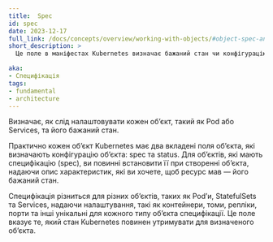 ```yaml
---
title:  Spec
id: spec
date: 2023-12-17
full_link: /docs/concepts/overview/working-with-objects/#object-spec-and-status
short_description: >
  Це поле в маніфестах Kubernetes визначає бажаний стан чи конфігурацію конкретних обʼєктів Kubernetes.

aka:
- Специфікація
tags:
- fundamental
- architecture
---
```

Визначає, як слід налаштовувати кожен обʼєкт, такий як Pod або Services, та його бажаний стан.

<!--more-->

Практично кожен обʼєкт Kubernetes має два вкладені поля обʼєкта, які визначають конфігурацію обʼєкта: spec та status. Для обʼєктів, які мають специфікацію (spec), ви повинні встановити її при створенні обʼєкта, надаючи опис характеристик, які ви хочете, щоб ресурс мав — його бажаний стан.

Специфікація різниться для різних обʼєктів, таких як Podʼи, StatefulSets та Services, надаючи налаштування, такі як контейнери, томи, репліки, порти та інші унікальні для кожного типу обʼєкта специфікації. Це поле вказує те, який стан Kubernetes повинен утримувати для визначеного обʼєкта.
